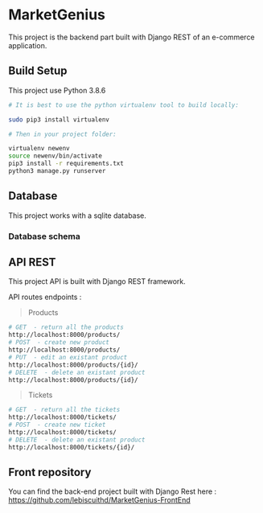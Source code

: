 # MarketGenius

This project is the backend part built with Django REST of an e-commerce application.

## Build Setup

This project use Python 3.8.6

``` bash
# It is best to use the python virtualenv tool to build locally:

sudo pip3 install virtualenv

# Then in your project folder:

virtualenv newenv
source newenv/bin/activate
pip3 install -r requirements.txt
python3 manage.py runserver

```

## Database

This project works with a sqlite database.

### Database schema


## API REST

This project API is built with Django REST framework.

API routes endpoints :

> Products

``` bash
# GET  - return all the products
http://localhost:8000/products/
# POST  - create new product
http://localhost:8000/products/
# PUT  - edit an existant product
http://localhost:8000/products/{id}/
# DELETE  - delete an existant product
http://localhost:8000/products/{id}/

````

> Tickets

``` bash
# GET  - return all the tickets
http://localhost:8000/tickets/
# POST  - create new ticket
http://localhost:8000/tickets/
# DELETE  - delete an existant product
http://localhost:8000/tickets/{id}/

````

## Front repository

You can find the back-end project built with Django Rest here : https://github.com/lebiscuithd/MarketGenius-FrontEnd
